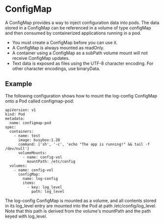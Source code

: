 # ConfigMap
A ConfigMap provides a way to inject configuration data into pods. The data stored in a ConfigMap can be referenced in a volume of type configMap and then consumed by containerized applications running in a pod.

- You must create a ConfigMap before you can use it.
- A ConfigMap is always mounted as readOnly.
- A container using a ConfigMap as a subPath volume mount will not receive ConfigMap updates.
- Text data is exposed as files using the UTF-8 character encoding. For other character encodings, use binaryData.

## Example
The following configuration shows how to mount the log-config ConfigMap onto a Pod called configmap-pod:

```
apiVersion: v1
kind: Pod
metadata:
  name: configmap-pod
spec:
  containers:
    - name: test
      image: busybox:1.28
      command: ['sh', '-c', 'echo "The app is running!" && tail -f /dev/null']
      volumeMounts:
        - name: config-vol
          mountPath: /etc/config
  volumes:
    - name: config-vol
      configMap:
        name: log-config
        items:
          - key: log_level
            path: log_level
```

The log-config ConfigMap is mounted as a volume, and all contents stored in its log_level entry are mounted into the Pod at path /etc/config/log_level. Note that this path is derived from the volume's mountPath and the path keyed with log_level.
